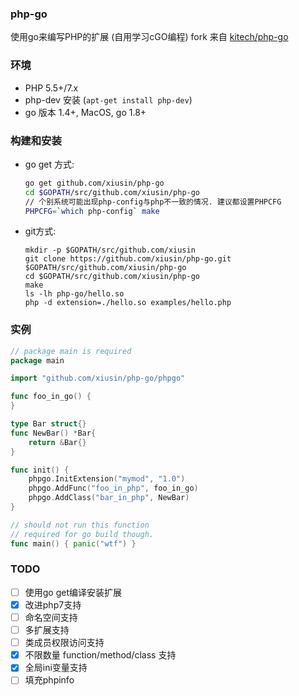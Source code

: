 ### php-go ###

使用go来编写PHP的扩展 (自用学习cGO编程) fork 来自 [kitech/php-go]()

### 环境 ###

* PHP 5.5+/7.x
* php-dev 安装 (`apt-get install php-dev`)
* go 版本 1.4+,  MacOS, go 1.8+

### 构建和安装 ###

- go get 方式:

    ```bash
    go get github.com/xiusin/php-go
    cd $GOPATH/src/github.com/xiusin/php-go
    // 个别系统可能出现php-config与php不一致的情况. 建议都设置PHPCFG
    PHPCFG=`which php-config` make
    ```

- git方式:

    ```
    mkdir -p $GOPATH/src/github.com/xiusin
    git clone https://github.com/xiusin/php-go.git $GOPATH/src/github.com/xiusin/php-go
    cd $GOPATH/src/github.com/xiusin/php-go
    make
    ls -lh php-go/hello.so
    php -d extension=./hello.so examples/hello.php
    ```

### 实例 ###

```go
// package main is required
package main

import "github.com/xiusin/php-go/phpgo"

func foo_in_go() {
}

type Bar struct{}
func NewBar() *Bar{
    return &Bar{}
}

func init() {
    phpgo.InitExtension("mymod", "1.0")
    phpgo.AddFunc("foo_in_php", foo_in_go)
    phpgo.AddClass("bar_in_php", NewBar)
}

// should not run this function
// required for go build though.
func main() { panic("wtf") }
```

### TODO ###

- [ ] 使用go get编译安装扩展
- [x] 改进php7支持
- [ ] 命名空间支持
- [ ] 多扩展支持
- [ ] 类成员权限访问支持
- [x] 不限数量 function/method/class 支持
- [x] 全局ini变量支持
- [ ] 填充phpinfo
